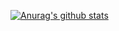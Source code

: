 [![Anurag's github stats](https://github-readme-stats.vercel.app/api?username=liufg520&count_private=true&show_icons=true&theme=prussian)](https://github.com/liufg520/github-readme-stats)
